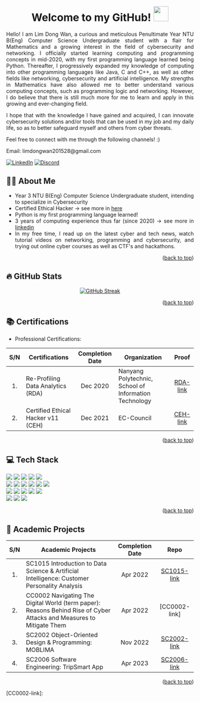 <a name="readme-top"></a>

<div align="center">
  <h1>Welcome to my GitHub! <img src="https://media.giphy.com/media/hvRJCLFzcasrR4ia7z/giphy.gif" width="40"></h1>
  <p><p>
</div>
<div align="justify">
  Hello! I am Lim Dong Wan, a curious and meticulous Penultimate Year NTU B(Eng) Computer Science Undergraduate student with a flair for Mathematics and a growing interest in the field of cybersecurity and networking. I officially started learning computing and programming concepts in mid-2020, with my first programming language learned being Python. Thereafter, I progressively expanded my knowledge of computing into other programming languages like Java, C and C++, as well as other fields like networking, cybersecurity and artificial intelligence. My strengths in Mathematics have also allowed me to better understand various computing concepts, such as programming logic and networking. However, I do believe that there is still much more for me to learn and apply in this growing and ever-changing field.
  <p><p>
  I hope that with the knowledge I have gained and acquired, I can innovate cybersecurity solutions and/or tools that can be used in my job and my daily life, so as to better safeguard myself and others from cyber threats.
  <p><p>
  Feel free to connect with me through the following channels! :)
  <p><p>
  Email: limdongwan201528@gmail.com

  [![LinkedIn][linkedin-shield]][linkedin]
  [![Discord][discord-shield]][discord]
    
</div>

<a name="About Me"></a>
<h2> 👨‍💻 About Me</h2>
<div align="justify">

- Year 3 NTU B(Eng) Computer Science Undergraduate student, intending to specialize in Cybersecurity
- Certified Ethical Hacker &rarr; see more in <a href="#Certifications">here</a>
- Python is my first programming language learned!
- 3 years of computing experience thus far (since 2020) &rarr; see more in [linkedin]
- In my free time, I read up on the latest cyber and tech news, watch tutorial videos on networking, programming and cybersecurity, and trying out online cyber courses as well as CTF's and hackathons.
</div>

<p align="right">(<a href="#readme-top">back to top</a>)</p>

<a name="GitHub Stats"></a>
<h2>🔥 GitHub Stats</h2>
<div align="center">
  
  [![GitHub Streak](https://github-readme-streak-stats.herokuapp.com?user=ldw129&theme=hacker&date_format=j%20M%5B%20Y%5D)](https://git.io/streak-stats)

</div>

<p align="right">(<a href="#readme-top">back to top</a>)</p>

<a name="Certifications"></a>
<h2> 📚 Certifications</h2>
<div align="justify">

  - Professional Certifications:

</div>
<div align="center">
  
  | S/N | Certifications | Completion Date | Organization | Proof |
  | :---: | --- | :---: | --- | :---: |
  | 1. | Re-Profiling Data Analytics (RDA) | Dec 2020 | Nanyang Polytechnic, School of Information Technology | [RDA-link] |
  | 2. | Certified Ethical Hacker v11 (CEH) | Dec 2021 | EC-Council | [CEH-link] |
    
</div>

<p align="right">(<a href="#readme-top">back to top</a>)</p>

<a name="Tech Stack"></a>
<h2>💻 Tech Stack</h2>
<div align="left">
  <img src="https://img.shields.io/badge/python-3670A0?style=for-the-badge&logo=python&logoColor=ffdd54" />
  <img src="https://img.shields.io/badge/java-%23ED8B00.svg?style=for-the-badge&logo=openjdk&logoColor=white" />
  <img src="https://img.shields.io/badge/c-%2300599C.svg?style=for-the-badge&logo=c&logoColor=white" />
  <img src="https://img.shields.io/badge/c++-%2300599C.svg?style=for-the-badge&logo=c%2B%2B&logoColor=white" />
  <img src="https://img.shields.io/badge/SQL-yellow?style=for-the-badge" />
  <br>
  <img src="https://img.shields.io/badge/HTML-orange?style=for-the-badge&logo=HTML5&logoColor=orange&labelColor=black" />
  <img src="https://img.shields.io/badge/CSS-yellow?style=for-the-badge&logo=CSS" />
  <img src="https://img.shields.io/badge/typescript-%23007ACC.svg?style=for-the-badge&logo=typescript&logoColor=white" />
  <img src="https://img.shields.io/badge/javascript-%23323330.svg?style=for-the-badge&logo=javascript&logoColor=%23F7DF1E" />
  <img src="https://img.shields.io/badge/react-%2320232a.svg?style=for-the-badge&logo=react&logoColor=%2361DAFB" />
  <img src="https://img.shields.io/badge/react_native-%2320232a.svg?style=for-the-badge&logo=react&logoColor=%2361DAFB" />
  <br>
  <img src="https://img.shields.io/badge/yarn-%232C8EBB.svg?style=for-the-badge&logo=yarn&logoColor=white" />
  <img src="https://img.shields.io/badge/Npm-555?style=for-the-badge&logo=Npm" />
  <img src="https://img.shields.io/badge/expo-1C1E24?style=for-the-badge&logo=expo&logoColor=#D04A37" />
  <img src="https://img.shields.io/badge/WireShark-blue?style=for-the-badge&logo=Wireshark" />
  <img src="https://img.shields.io/badge/Splunk-pale_green?style=for-the-badge&logo=Splunk" />
  <br>
  <img src="https://img.shields.io/badge/Windows-blue?style=for-the-badge&logo=Windows11" />
  <img src="https://img.shields.io/badge/Linux-yellow?style=for-the-badge&logo=Linux&labelColor=black" />
  <img src="https://img.shields.io/badge/Kali%20Linux-purple?style=for-the-badge&logo=Kali%20Linux&logoColor=black" />
<p><p>
</div>
<!--
<div align="center">
<picture>
  <source
    srcset="https://github-readme-stats.vercel.app/api/top-langs/?username=ldw129&hide=Jupyter%20Notebook%2chtml&layout=compact&theme=dark#gh-dark-mode-only"
    media="(prefers-color-scheme: dark)"
  />
  <source
    srcset="https://github-readme-stats.vercel.app/api/top-langs/?username=ldw129&hide=Jupyter%20Notebook%2chtml&layout=compact&theme=default#gh-light-mode-only"
    media="(prefers-color-scheme: light), (prefers-color-scheme: no-preference)"
  />
  <img />
  </picture>
</div>
-->

<p align="right">(<a href="#readme-top">back to top</a>)</p>

<a name="Academic Projects"></a>
<h2>🏫 Academic Projects</h2>
<div align="center">

  | S/N | Academic Projects | Completion Date | Repo |
  | :---: | --- | :---: | :---: |
  | 1. | SC1015 Introduction to Data Science & Artificial Intelligence: Customer Personality Analysis | Apr 2022 | [SC1015-link]
  | 2. | CC0002 Navigating The Digital World (term paper): Reasons Behind Rise of Cyber Attacks and Measures to Mitigate Them | Apr 2022 | [CC0002-link]
  | 3. | SC2002 Object-Oriented Design & Programming: MOBLIMA | Nov 2022 | [SC2002-link]
  | 4. | SC2006 Software Engineering: TripSmart App | Apr 2023 | [SC2006-link]

</div>

<p align="right">(<a href="#readme-top">back to top</a>)</p>
  
<!-- MARKDOWN LINKS & IMAGES -->
[linkedin-shield]: https://img.shields.io/badge/LinkedIn-blue?style=for-the-badge&logo=linkedin&logoColor=white
[linkedin]: https://www.linkedin.com/in/lim-dong-wan-706605218/
[discord-shield]: https://img.shields.io/badge/Discord-8A2BE2?style=for-the-badge&logo=discord&logoColor=white
[discord]: https://discord.com/channels/1070705880041000960/1070705880041000963
[React.js]: https://img.shields.io/badge/React-20232A?style=for-the-badge&logo=react&logoColor=61DAFB
[React-url]: https://reactjs.org/
[CEH-link]: https://user-images.githubusercontent.com/78461502/258963279-d76a11e1-bd4d-4fcb-b7e7-e857176b8848.png
[RDA-link]: https://user-images.githubusercontent.com/78461502/258977276-38bc879a-6062-45d6-b025-52e85a3b4b1d.png
[SC1015-link]: https://github.com/ldw129/SC1015-Customer-Personality-Analysis
[SC2002-link]: https://github.com/ldw129/SC2002-Group-2-MOBLIMA
[SC2006-link]: https://github.com/ldw129/SC2006-TripSmart
[SC2207-link]: https://drive.google.com/drive/folders/1wV5-RgJ7-zNuwaKrBWkVSwOi3Jvs302f
[CC0002-link]: 
